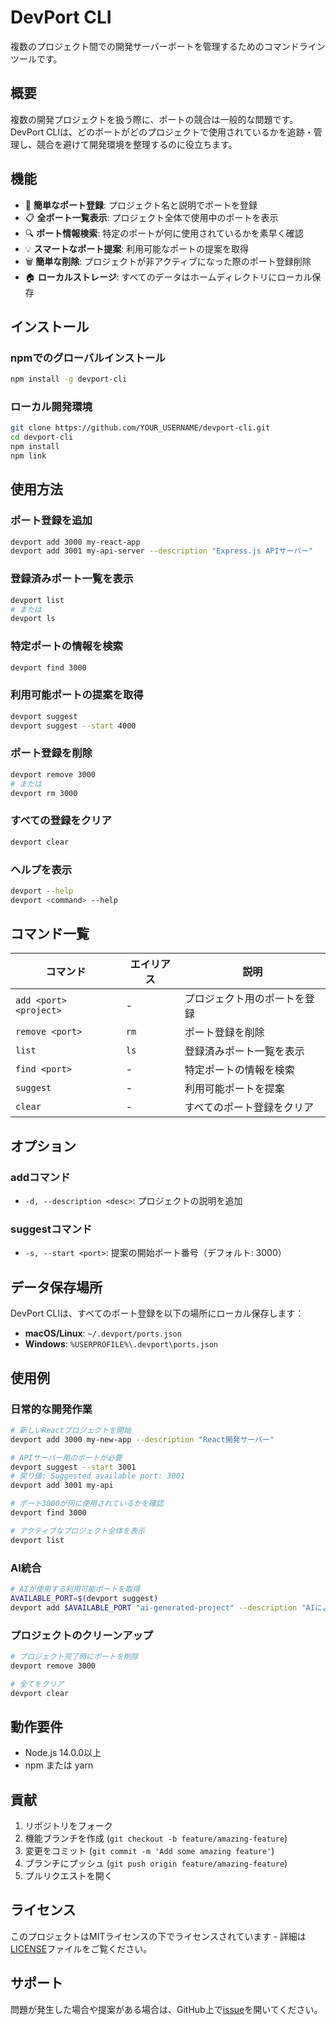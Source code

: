 # DevPort CLI

複数のプロジェクト間での開発サーバーポートを管理するためのコマンドラインツールです。

## 概要

複数の開発プロジェクトを扱う際に、ポートの競合は一般的な問題です。DevPort CLIは、どのポートがどのプロジェクトで使用されているかを追跡・管理し、競合を避けて開発環境を整理するのに役立ちます。

## 機能

- 🚀 **簡単なポート登録**: プロジェクト名と説明でポートを登録
- 📋 **全ポート一覧表示**: プロジェクト全体で使用中のポートを表示
- 🔍 **ポート情報検索**: 特定のポートが何に使用されているかを素早く確認
- 💡 **スマートなポート提案**: 利用可能なポートの提案を取得
- 🗑️ **簡単な削除**: プロジェクトが非アクティブになった際のポート登録削除
- 🏠 **ローカルストレージ**: すべてのデータはホームディレクトリにローカル保存

## インストール

### npmでのグローバルインストール
```bash
npm install -g devport-cli
```

### ローカル開発環境
```bash
git clone https://github.com/YOUR_USERNAME/devport-cli.git
cd devport-cli
npm install
npm link
```

## 使用方法

### ポート登録を追加
```bash
devport add 3000 my-react-app
devport add 3001 my-api-server --description "Express.js APIサーバー"
```

### 登録済みポート一覧を表示
```bash
devport list
# または
devport ls
```

### 特定ポートの情報を検索
```bash
devport find 3000
```

### 利用可能ポートの提案を取得
```bash
devport suggest
devport suggest --start 4000
```

### ポート登録を削除
```bash
devport remove 3000
# または
devport rm 3000
```

### すべての登録をクリア
```bash
devport clear
```

### ヘルプを表示
```bash
devport --help
devport <command> --help
```

## コマンド一覧

| コマンド | エイリアス | 説明 |
|---------|------------|------|
| `add <port> <project>` | - | プロジェクト用のポートを登録 |
| `remove <port>` | `rm` | ポート登録を削除 |
| `list` | `ls` | 登録済みポート一覧を表示 |
| `find <port>` | - | 特定ポートの情報を検索 |
| `suggest` | - | 利用可能ポートを提案 |
| `clear` | - | すべてのポート登録をクリア |

## オプション

### addコマンド
- `-d, --description <desc>`: プロジェクトの説明を追加

### suggestコマンド
- `-s, --start <port>`: 提案の開始ポート番号（デフォルト: 3000）

## データ保存場所

DevPort CLIは、すべてのポート登録を以下の場所にローカル保存します：
- **macOS/Linux**: `~/.devport/ports.json`
- **Windows**: `%USERPROFILE%\.devport\ports.json`

## 使用例

### 日常的な開発作業
```bash
# 新しいReactプロジェクトを開始
devport add 3000 my-new-app --description "React開発サーバー"

# APIサーバー用のポートが必要
devport suggest --start 3001
# 戻り値: Suggested available port: 3001
devport add 3001 my-api

# ポート3000が何に使用されているかを確認
devport find 3000

# アクティブなプロジェクト全体を表示
devport list
```

### AI統合
```bash
# AIが使用する利用可能ポートを取得
AVAILABLE_PORT=$(devport suggest)
devport add $AVAILABLE_PORT "ai-generated-project" --description "AIによって自動生成"
```

### プロジェクトのクリーンアップ
```bash
# プロジェクト完了時にポートを削除
devport remove 3000

# 全てをクリア
devport clear
```

## 動作要件

- Node.js 14.0.0以上
- npm または yarn

## 貢献

1. リポジトリをフォーク
2. 機能ブランチを作成 (`git checkout -b feature/amazing-feature`)
3. 変更をコミット (`git commit -m 'Add some amazing feature'`)
4. ブランチにプッシュ (`git push origin feature/amazing-feature`)
5. プルリクエストを開く

## ライセンス

このプロジェクトはMITライセンスの下でライセンスされています - 詳細は[LICENSE](LICENSE)ファイルをご覧ください。

## サポート

問題が発生した場合や提案がある場合は、GitHub上で[issue](https://github.com/YOUR_USERNAME/devport-cli/issues)を開いてください。